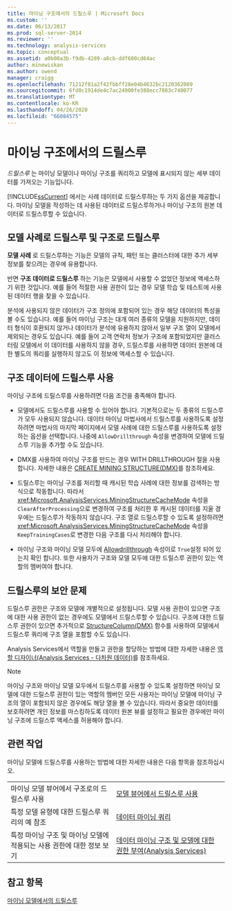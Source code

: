 ```yaml
---
title: 마이닝 구조에서의 드릴스루 | Microsoft Docs
ms.custom: ''
ms.date: 06/13/2017
ms.prod: sql-server-2014
ms.reviewer: ''
ms.technology: analysis-services
ms.topic: conceptual
ms.assetid: a0b00a3b-f9db-4289-a8cb-ddf600cd64ac
author: minewiskan
ms.author: owend
manager: craigg
ms.openlocfilehash: 71212f81a2f42fbbff28e04b4632bc2120362089
ms.sourcegitcommit: 6fd8c1914de4c7ac24900fe388ecc7883c740077
ms.translationtype: MT
ms.contentlocale: ko-KR
ms.lasthandoff: 04/26/2020
ms.locfileid: "66084575"
---
```

# <a name="drillthrough-on-mining-structures"></a>마이닝 구조에서의 드릴스루
  *드릴스루* 는 마이닝 모델이나 마이닝 구조를 쿼리하고 모델에 표시되지 않는 세부 데이터를 가져오는 기능입니다.  
  
 [!INCLUDE[ssCurrent](../../includes/sscurrent-md.md)] 에서는 사례 데이터로 드릴스루하는 두 가지 옵션을 제공합니다. 마이닝 모델을 작성하는 데 사용된 데이터로 드릴스루하거나 마이닝 구조의 원본 데이터로 드릴스루할 수 있습니다.  
  
## <a name="drillthrough-to-model-cases-vs-drillthrough-to-structure"></a>모델 사례로 드릴스루 및 구조로 드릴스루  
 **모델 사례** 로 드릴스루하는 기능은 모델의 규칙, 패턴 또는 클러스터에 대한 추가 세부 정보를 찾으려는 경우에 유용합니다.  
  
 반면 **구조 데이터로 드릴스루** 하는 기능은 모델에서 사용할 수 없었던 정보에 액세스하기 위한 것입니다. 예를 들어 적절한 사용 권한이 있는 경우 모델 학습 및 테스트에 사용된 데이터 행을 찾을 수 있습니다.  
  
 분석에 사용되지 않은 데이터가 구조 정의에 포함되어 있는 경우 해당 데이터의 특성을 볼 수도 있습니다. 예를 들어 마이닝 구조는 대개 여러 종류의 모델을 지원하지만, 데이터 형식이 호환되지 않거나 데이터가 분석에 유용하지 않아서 일부 구조 열이 모델에서 제외되는 경우도 있습니다. 예를 들어 고객 연락처 정보가 구조에 포함되었지만 클러스터링 모델에서 이 데이터를 사용하지 않을 경우, 드릴스루를 사용하면 데이터 원본에 대한 별도의 쿼리를 실행하지 않고도 이 정보에 액세스할 수 있습니다.  
  
## <a name="enabling-drillthrough-to-structure-data"></a>구조 데이터에 드릴스루 사용  
 마이닝 구조에 드릴스루를 사용하려면 다음 조건을 충족해야 합니다.  
  
-   모델에서도 드릴스루를 사용할 수 있어야 합니다. 기본적으로는 두 종류의 드릴스루가 모두 사용되지 않습니다. 데이터 마이닝 마법사에서 드릴스루를 사용하도록 설정하려면 마법사의 마지막 페이지에서 모델 사례에 대한 드릴스루를 사용하도록 설정하는 옵션을 선택합니다. 나중에 `AllowDrillthrough` 속성을 변경하여 모델에 드릴스루 기능을 추가할 수도 있습니다.  
  
-   DMX를 사용하여 마이닝 구조를 만드는 경우 WITH DRILLTHROUGH 절을 사용합니다. 자세한 내용은 [CREATE MINING STRUCTURE&#40;DMX&#41;](/sql/dmx/create-mining-structure-dmx)를 참조하세요.  
  
-   드릴스루는 마이닝 구조를 처리할 때 캐시된 학습 사례에 대한 정보를 검색하는 방식으로 작동합니다. 따라서 <xref:Microsoft.AnalysisServices.MiningStructureCacheMode> 속성을 `ClearAfterProcessing`으로 변경하여 구조를 처리한 후 캐시된 데이터를 지울 경우에는 드릴스루가 작동하지 않습니다. 구조 열로 드릴스루할 수 있도록 설정하려면 <xref:Microsoft.AnalysisServices.MiningStructureCacheMode> 속성을 `KeepTrainingCases`로 변경한 다음 구조를 다시 처리해야 합니다.  
  
-   마이닝 구조와 마이닝 모델 모두에 [Allowdrillthrough](https://docs.microsoft.com/bi-reference/assl/properties/allowdrillthrough-element-assl) 속성이로 `True`설정 되어 있는지 확인 합니다. 또한 사용자가 구조와 모델 모두에 대한 드릴스루 권한이 있는 역할의 멤버여야 합니다.  
  
## <a name="security-issues-for-drillthrough"></a>드릴스루의 보안 문제  
 드릴스루 권한은 구조와 모델에 개별적으로 설정됩니다. 모델 사용 권한이 있으면 구조에 대한 사용 권한이 없는 경우에도 모델에서 드릴스루할 수 있습니다. 구조에 대한 드릴스루 권한이 있으면 추가적으로 [StructureColumn&#40;DMX&#41;](/sql/dmx/structurecolumn-dmx) 함수를 사용하여 모델에서 드릴스루 쿼리에 구조 열을 포함할 수도 있습니다.  
  
 Analysis Services에서 역할을 만들고 권한을 할당하는 방법에 대한 자세한 내용은 [역할 디자이너&#40;Analysis Services - 다차원 데이터&#41;](https://msdn.microsoft.com/library/ms189696(v=sql.120).aspx)를 참조하세요.  
  
> [!NOTE]  
>  마이닝 구조와 마이닝 모델 모두에서 드릴스루를 사용할 수 있도록 설정하면 마이닝 모델에 대한 드릴스루 권한이 있는 역할의 멤버인 모든 사용자는 마이닝 모델에 마이닝 구조의 열이 포함되지 않은 경우에도 해당 열을 볼 수 있습니다. 따라서 중요한 데이터를 보호하려면 개인 정보를 마스킹하도록 데이터 원본 뷰를 설정하고 필요한 경우에만 마이닝 구조에 드릴스루 액세스를 허용해야 합니다.  
  
## <a name="related-tasks"></a>관련 작업  
 마이닝 모델에 드릴스루를 사용하는 방법에 대한 자세한 내용은 다음 항목을 참조하십시오.  
  
|||  
|-|-|  
|마이닝 모델 뷰어에서 구조로의 드릴스루 사용|[모델 뷰어에서 드릴스루 사용](use-drillthrough-from-the-model-viewers.md)|  
|특정 모델 유형에 대한 드릴스루 쿼리의 예 참조|[데이터 마이닝 쿼리](data-mining-queries.md)|  
|특정 마이닝 구조 및 마이닝 모델에 적용되는 사용 권한에 대한 정보 보기|[데이터 마이닝 구조 및 모델에 대한 권한 부여&#40;Analysis Services&#41;](../multidimensional-models/grant-permissions-on-data-mining-structures-and-models-analysis-services.md)|  
  
## <a name="see-also"></a>참고 항목  
 [마이닝 모델에서의 드릴스루](drillthrough-on-mining-models.md)  
  
  
